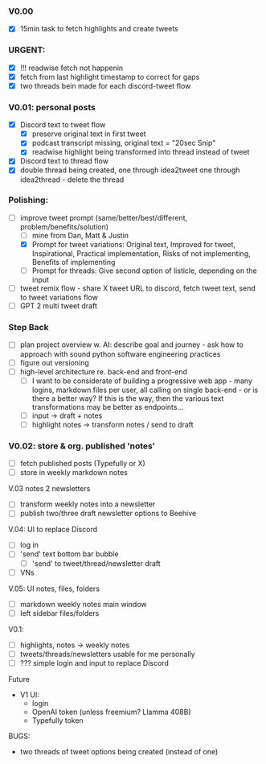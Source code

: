 ### V0.00
- [x] 15min task to fetch highlights and create tweets

### URGENT:
- [x] !!! readwise fetch not happenin
- [x] fetch from last highlight timestamp to correct for gaps
- [x] two threads bein made for each discord-tweet flow

### V0.01: personal posts
- [x] Discord text to tweet flow
  - [x] preserve original text in first tweet
  - [x] podcast transcript missing, original text = "20sec Snip"
  - [x] readwise highlight being transformed into thread instead of tweet
- [x] Discord text to thread flow
- [x] double thread being created, one through idea2tweet one through idea2thread - delete the thread

### Polishing:
- [ ] improve tweet prompt (same/better/best/different, problem/benefits/solution)
  - [ ] mine from Dan, Matt & Justin
  - [x] Prompt for tweet variations: Original text, Improved for tweet, Inspirational, Practical implementation, Risks of not implementing, Benefits of implementing
  - [ ] Prompt for threads: 
Give second option of listicle, depending on the input
- [ ] tweet remix flow - share X tweet URL to discord, fetch tweet text, send to tweet variations flow
- [ ] GPT 2 multi tweet draft

### Step Back
- [ ] plan project overview w. AI: describe goal and journey - ask how to approach with sound python software engineering practices
- [ ] figure out versioning
- [ ] high-level architecture re. back-end and front-end
  - [ ] I want to be considerate of building a progressive web app - many logins, markdown files per user, all calling on single back-end - or is there a better way? If this is the way, then the various text transformations may be better as endpoints...
  - [ ] input -> draft + notes
  - [ ] highlight notes -> transform notes / send to draft

### V0.02: store & org. published 'notes'
- [ ] fetch published posts (Typefully or X)
- [ ] store in weekly markdown notes

V.03 notes 2 newsletters
- [ ] transform weekly notes into a newsletter
- [ ] publish two/three draft newsletter options to Beehive

V.04: UI to replace Discord
- [ ] log in
- [ ] 'send' text bottom bar bubble
    - [ ] 'send' to tweet/thread/newsletter draft
- [ ] VNs

V.05: UI notes, files, folders
- [ ] markdown weekly notes main window
- [ ] left sidebar files/folders

V0.1: 
- [ ] highlights, notes -> weekly notes
- [ ] tweets/threads/newsletters usable for me personally
- [ ] ??? simple login and input to replace Discord

Future
- V1 UI:
    - login
    - OpenAI token (unless freemium? Llamma 408B)
    - Typefully token

BUGS:
- two threads of tweet options being created (instead of one)